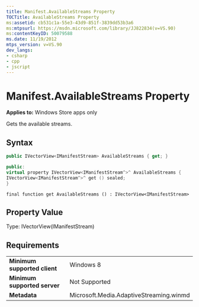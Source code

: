 ```yaml
---
title: Manifest.AvailableStreams Property
TOCTitle: AvailableStreams Property
ms:assetid: cb531c1a-55e3-43d9-851f-3839dd53b3a6
ms:mtpsurl: https://msdn.microsoft.com/library/JJ822834(v=VS.90)
ms:contentKeyID: 50079588
ms.date: 11/19/2012
mtps_version: v=VS.90
dev_langs:
- csharp
- cpp
- jscript
---
```


# Manifest.AvailableStreams Property

**Applies to:** Windows Store apps only

Gets the available streams.

## Syntax

```csharp
public IVectorView<IManifestStream> AvailableStreams { get; }
```

```cpp
public:
virtual property IVectorView<IManifestStream^>^ AvailableStreams {
IVectorView<IManifestStream^>^ get () sealed;
}
```

```jscript
final function get AvailableStreams () : IVectorView<IManifestStream>
```

## Property Value

Type: IVectorView(IManifestStream)

## Requirements

|||
|--- |--- |
|**Minimum supported client**|Windows 8|
|**Minimum supported server**|Not Supported|
|**Metadata**|Microsoft.Media.AdaptiveStreaming.winmd|
